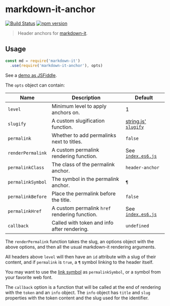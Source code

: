 # markdown-it-anchor 

[![Build Status](https://img.shields.io/travis/GerHobbelt/markdown-it-anchor/master.svg?style=flat)](https://travis-ci.org/GerHobbelt/markdown-it-anchor)
[![npm version](http://img.shields.io/npm/v/markdown-it-anchor.svg?style=flat-square)](https://www.npmjs.org/package/markdown-it-anchor)

> Header anchors for [markdown-it].

[markdown-it]: https://github.com/markdown-it/markdown-it

Usage
-----

```js
const md = require('markdown-it')
  .use(require('markdown-it-anchor'), opts)
```

See a [demo as JSFiddle](https://jsfiddle.net/9ukc8dy6/).

The `opts` object can contain:

Name              | Description                                   | Default
------------------|-----------------------------------------------|------------------------------------
`level`           | Minimum level to apply anchors on.            | 1
`slugify`         | A custom slugification function.              | [string.js' `slugify`][slugify]
`permalink`       | Whether to add permalinks next to titles.     | `false`
`renderPermalink` | A custom permalink rendering function.        | See [`index.es6.js`](index.es6.js)
`permalinkClass`  | The class of the permalink anchor.            | `header-anchor`
`permalinkSymbol` | The symbol in the permalink anchor.           | `¶`
`permalinkBefore` | Place the permalink before the title.         | `false`
`permalinkHref`   | A custom permalink `href` rendering function. | See [`index.es6.js`](index.es6.js)
`callback`        | Called with token and info after rendering.   | `undefined`

[slugify]: http://stringjs.com/#methods/slugify

The `renderPermalink` function takes the slug, an options object with
the above options, and then all the usual markdown-it rendering
arguments.

All headers above `level` will then have an `id` attribute with a slug
of their content, and if `permalink` is `true`, a `¶` symbol linking to
the header itself.

You may want to use the [link symbol](http://graphemica.com/🔗) as
`permalinkSymbol`, or a symbol from your favorite web font.

The `callback` option is a function that will be called at the end of
rendering with the `token` and an `info` object.  The `info` object has
`title` and `slug` properties with the token content and the slug used
for the identifier.

